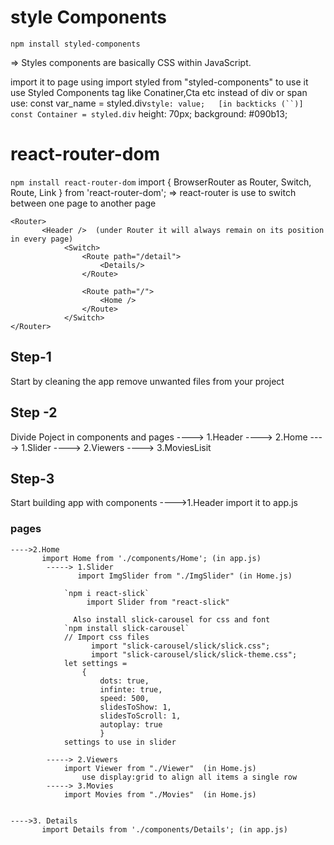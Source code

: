# style Components
`npm install styled-components`

=> Styles components are basically CSS within JavaScript.

   import it to page using import styled from "styled-components" to use it
 use Styled Components tag like Conatiner,Cta etc instead of div or span
use:
const var_name = styled.div`style: value;	[in backticks (``)]
const Container = styled.div`
    height: 70px;
    background: #090b13;


# react-router-dom
`npm install react-router-dom`
 import { BrowserRouter as Router, Switch, Route, Link } from 'react-router-dom';
=> react-router is use to switch between one page to another page
	
	<Router>
           <Header />  (under Router it will always remain on its position in every page)
                <Switch>
                    <Route path="/detail">
                        <Details/>
                    </Route>
                    
                    <Route path="/">
                        <Home />
                    </Route>
                </Switch>
	</Router>


## Step-1
Start by cleaning the app
remove unwanted files from your project

## Step -2
Divide Poject in  components and pages
	----> 1.Header
	----> 2.Home
		----> 1.Slider
		----> 2.Viewers
		----> 3.MoviesLisit
## Step-3
Start building app with components
	---->1.Header
	       import it to app.js

### pages

	---->2.Home
	       import Home from './components/Home'; (in app.js)		
			-----> 1.Slider
			       import ImgSlider from "./ImgSlider" (in Home.js)

				`npm i react-slick`
				     import Slider from "react-slick"

			      Also install slick-carousel for css and font
				`npm install slick-carousel`
				// Import css files
				      import "slick-carousel/slick/slick.css";
				      import "slick-carousel/slick/slick-theme.css";
				let settings = 
					{
        				dots: true,
        				infinte: true,
        				speed: 500,
        				slidesToShow: 1,
        				slidesToScroll: 1,
        				autoplay: true
    					}
				settings to use in slider
			
			-----> 2.Viewers
				import Viewer from "./Viewer"  (in Home.js)
					use display:grid to align all items a single row
			-----> 3.Movies
				import Movies from "./Movies"  (in Home.js)


	---->3. Details
	       import Details from './components/Details'; (in app.js)					



